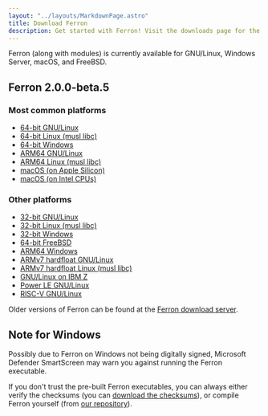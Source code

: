 ```yaml
---
layout: "../layouts/MarkdownPage.astro"
title: Download Ferron
description: Get started with Ferron! Visit the downloads page for the latest stable releases to find your perfect fit!
---
```


Ferron (along with modules) is currently available for GNU/Linux, Windows Server, macOS, and FreeBSD.

## Ferron 2.0.0-beta.5

### Most common platforms

- [64-bit GNU/Linux](https://downloads.ferronweb.org/2.0.0-beta.5/ferron-2.0.0-beta.5-x86_64-unknown-linux-gnu.zip)
- [64-bit Linux (musl libc)](https://downloads.ferronweb.org/2.0.0-beta.5/ferron-2.0.0-beta.5-x86_64-unknown-linux-musl.zip)
- [64-bit Windows](https://downloads.ferronweb.org/2.0.0-beta.5/ferron-2.0.0-beta.5-x86_64-pc-windows-msvc.zip)
- [ARM64 GNU/Linux](https://downloads.ferronweb.org/2.0.0-beta.5/ferron-2.0.0-beta.5-aarch64-unknown-linux-gnu.zip)
- [ARM64 Linux (musl libc)](https://downloads.ferronweb.org/2.0.0-beta.5/ferron-2.0.0-beta.5-aarch64-unknown-linux-musl.zip)
- [macOS (on Apple Silicon)](https://downloads.ferronweb.org/2.0.0-beta.5/ferron-2.0.0-beta.5-aarch64-apple-darwin.zip)
- [macOS (on Intel CPUs)](https://downloads.ferronweb.org/2.0.0-beta.5/ferron-2.0.0-beta.5-x86_64-apple-darwin.zip)

### Other platforms

- [32-bit GNU/Linux](https://downloads.ferronweb.org/2.0.0-beta.5/ferron-2.0.0-beta.5-i686-unknown-linux-gnu.zip)
- [32-bit Linux (musl libc)](https://downloads.ferronweb.org/2.0.0-beta.5/ferron-2.0.0-beta.5-i686-unknown-linux-musl.zip)
- [32-bit Windows](https://downloads.ferronweb.org/2.0.0-beta.5/ferron-2.0.0-beta.5-i686-pc-windows-msvc.zip)
- [64-bit FreeBSD](https://downloads.ferronweb.org/2.0.0-beta.5/ferron-2.0.0-beta.5-x86_64-unknown-freebsd.zip)
- [ARM64 Windows](https://downloads.ferronweb.org/2.0.0-beta.5/ferron-2.0.0-beta.5-aarch64-pc-windows-msvc.zip)
- [ARMv7 hardfloat GNU/Linux](https://downloads.ferronweb.org/2.0.0-beta.5/ferron-2.0.0-beta.5-armv7-unknown-linux-gnueabihf.zip)
- [ARMv7 hardfloat Linux (musl libc)](https://downloads.ferronweb.org/2.0.0-beta.5/ferron-2.0.0-beta.5-armv7-unknown-linux-musleabihf.zip)
- [GNU/Linux on IBM Z](https://downloads.ferronweb.org/2.0.0-beta.5/ferron-2.0.0-beta.5-s390x-unknown-linux-gnu.zip)
- [Power LE GNU/Linux](https://downloads.ferronweb.org/2.0.0-beta.5/ferron-2.0.0-beta.5-powerpc64le-unknown-linux-gnu.zip)
- [RISC-V GNU/Linux](https://downloads.ferronweb.org/2.0.0-beta.5/ferron-2.0.0-beta.5-riscv64gc-unknown-linux-gnu.zip)

Older versions of Ferron can be found at the [Ferron download server](https://downloads.ferronweb.org/).

## Note for Windows

Possibly due to Ferron on Windows not being digitally signed, Microsoft Defender SmartScreen may warn you against running the Ferron executable.

If you don't trust the pre-built Ferron executables, you can always either verify the checksums (you can [download the checksums](https://downloads.ferronweb.org/2.0.0-beta.5/ferron-2.0.0-beta.5.sha256sum)), or compile Ferron yourself (from [our repository](https://github.com/ferronweb/ferron)).
